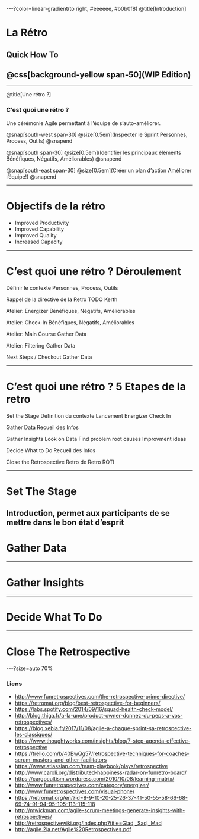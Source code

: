---?color=linear-gradient(to right, #eeeeee, #b0b0f8)
@title[Introduction]

# La Rétro
## Quick How To
## @css[background-yellow span-50](WIP Edition)

---
@title[Une rétro ?]

### C’est quoi une rétro ?

Une cérémonie Agile permettant à l’équipe de s’auto-améliorer.

@snap[south-west span-30]
@size[0.5em](Inspecter le Sprint Personnes, Process, Outils)
@snapend

@snap[south span-30]
@size[0.5em](Identifier les principaux éléments Bénéfiques, Négatifs, Améliorables)
@snapend

@snap[south-east span-30]
@size[0.5em](Créer un plan d’action Améliorer l’équipe!)
@snapend

---
# Objectifs de la rétro

- Improved Productivity
- Improved Capability
- Improved Quality
- Increased Capacity

---
# C’est quoi une rétro ? Déroulement

Définir le contexte
Personnes, Process, Outils

Rappel de la directive de la Retro
TODO
Kerth

Atelier: Energizer
Bénéfiques, Négatifs, Améliorables

Atelier: Check-In
Bénéfiques, Négatifs, Améliorables

Atelier: Main Course
Gather Data

Atelier: Filtering
Gather Data

Next Steps / Checkout
Gather Data

---
# C’est quoi une rétro ? 5 Etapes de la retro

Set the Stage
Définition du contexte
Lancement
Energizer
Check In

Gather Data
Recueil des Infos

Gather Insights
Look on Data
Find problem root causes
Improvment ideas

Decide What to Do
Recueil des Infos

Close the Retrospective
Retro de Retro
ROTI

---
# Set The Stage

Introduction, permet aux participants de se mettre dans le bon état d’esprit
---
# Gather Data

---
# Gather Insights

---
# Decide What To Do

---
# Close The Retrospective

---?size=auto 70% 
### Liens 

- http://www.funretrospectives.com/the-retrospective-prime-directive/
- https://retromat.org/blog/best-retrospective-for-beginners/
- https://labs.spotify.com/2014/09/16/squad-health-check-model/
- http://blog.thiga.fr/a-la-une/product-owner-donnez-du-peps-a-vos-retrospectives/
- https://blog.xebia.fr/2017/11/08/agile-a-chaque-sprint-sa-retrospective-les-classiques/
- https://www.thoughtworks.com/insights/blog/7-step-agenda-effective-retrospective
- https://trello.com/b/40BwQg57/retrospective-techniques-for-coaches-scrum-masters-and-other-facilitators
- https://www.atlassian.com/team-playbook/plays/retrospective
- http://www.caroli.org/distributed-happiness-radar-on-funretro-board/
- https://cargocultism.wordpress.com/2010/10/08/learning-matrix/
- http://www.funretrospectives.com/category/energizer/
- http://www.funretrospectives.com/visual-phone/
- https://retromat.org/en/?id=8-9-10-20-25-26-37-41-50-55-58-66-68-69-74-91-94-95-105-113-115-118
- http://mwickman.com/agile-scrum-meetings-generate-insights-with-retrospectives/
- http://retrospectivewiki.org/index.php?title=Glad,_Sad,_Mad
- http://agile.2ia.net/Agile%20Retrospectives.pdf
